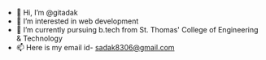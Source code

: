 - 👋 Hi, I’m @gitadak
- 👀 I’m interested in web development
- 🌱 I’m currently pursuing b.tech from St. Thomas' College of Engineering & Technology
- 📫 Here is my email id- sadak8306@gmail.com

<!---
gitadak/gitadak is a ✨ special ✨ repository because its `README.md` (this file) appears on your GitHub profile.
You can click the Preview link to take a look at your changes.
--->
